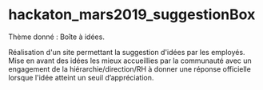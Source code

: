 # hackaton_mars2019_suggestionBox

Thème donné : Boîte à idées.

Réalisation d'un site permettant la suggestion d'idées par les employés.
Mise en avant des idées les mieux accueillies par la communauté avec un engagement de la hiérarchie/direction/RH 
à donner une réponse officielle lorsque l'idée atteint un seuil d’appréciation.
